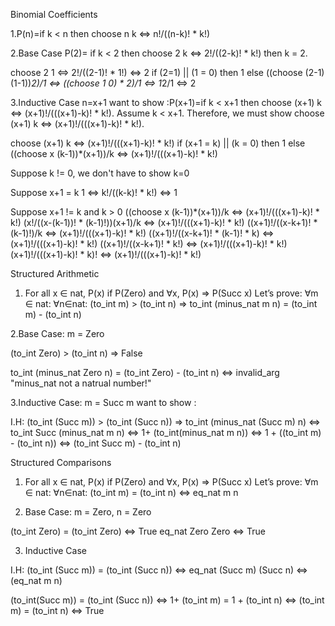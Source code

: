 Binomial Coefficients

1.P(n)=if k < n then choose n k <=> n!/((n-k)! * k!)

2.Base Case
P(2)= if k < 2 then choose 2 k <=> 2!/((2-k)! * k!)
then k = 2.

choose 2 1 <=> 2!/((2-1)! * 1!) <=> 2
if (2=1) || (1 = 0) then 1 else ((choose (2-1) (1-1))*2)/1 <=> ((choose 1 0) * 2)/1 <=> 1*2/1 <=> 2


3.Inductive Case
n=x+1
want to show :P(x+1)=if k < x+1 then choose (x+1) k <=> (x+1)!/(((x+1)-k)! * k!).
Assume k < x+1.
Therefore, we must show choose (x+1) k <=> (x+1)!/(((x+1)-k)! * k!).

choose (x+1) k <=> (x+1)!/(((x+1)-k)! * k!)
if (x+1 = k) || (k = 0)  then 1 else ((choose x (k-1))*(x+1))/k <=>
 (x+1)!/(((x+1)-k)! * k!)

Suppose k != 0, we don't have to show k=0

Suppose x+1 = k
 1 <=> k!/((k-k)! * k!) <=> 1

Suppose x+1 != k and k > 0
((choose x (k-1))*(x+1))/k <=> (x+1)!/(((x+1)-k)! * k!)
(x!/((x-(k-1))! * (k-1)!))(x+1)/k <=> (x+1)!/(((x+1)-k)! * k!)
((x+1)!/((x-k+1)! * (k-1)!)/k <=> (x+1)!/(((x+1)-k)! * k!)
((x+1)!/((x-k+1)! * (k-1)! * k) <=> (x+1)!/(((x+1)-k)! * k!)
((x+1)!/((x-k+1)! * k!) <=> (x+1)!/(((x+1)-k)! * k!)
(x+1)!/(((x+1)-k)! * k)! <=> (x+1)!/(((x+1)-k)! * k!)



Structured Arithmetic

1. For all x ∈ nat, P(x) if
P(Zero) and ∀x, P(x) ⇒ P(Succ x)
Let’s prove: ∀m ∈ nat:
∀n∈nat: (to_int m) > (to_int n) ⇒ to_int (minus_nat m n) = (to_int m) - (to_int n)


2.Base Case: m = Zero

(to_int Zero) > (to_int n) => False

to_int (minus_nat Zero n) = (to_int Zero) - (to_int n) <=> invalid_arg "minus_nat not a natrual number!"

3.Inductive Case: m = Succ m
want to show :

I.H: (to_int (Succ m)) > (to_int (Succ n)) ⇒ to_int (minus_nat (Succ m) n) <=>
to_int Succ (minus_nat m n) <=> 1+ (to_int(minus_nat m n)) <=> 1 + ((to_int m) - (to_int n)) <=> (to_int Succ m) - (to_int n)


Structured Comparisons

1. For all x ∈ nat, P(x) if
P(Zero) and ∀x, P(x) ⇒ P(Succ x)
Let’s prove: ∀m ∈ nat:
∀n∈nat: (to_int m) = (to_int n) ⇔ eq_nat m n

2. Base Case: m = Zero, n = Zero

(to_int Zero) = (to_int Zero) <=> True
eq_nat Zero Zero <=> True

3. Inductive Case

I.H: (to_int (Succ m)) = (to_int (Succ n)) ⇔ eq_nat (Succ m) (Succ n) <=>
(eq_nat m n)

(to_int(Succ m)) = (to_int (Succ n)) <=> 1+ (to_int m) = 1 + (to_int n) <=> (to_int m) = (to_int n) <=> True
